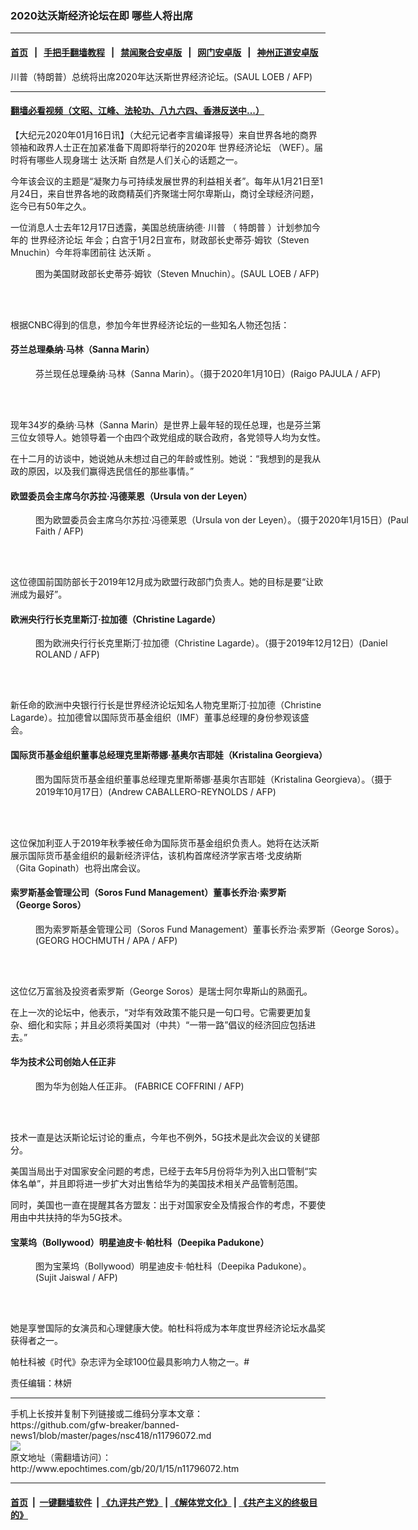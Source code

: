 ### 2020达沃斯经济论坛在即 哪些人将出席
------------------------

#### [首页](https://github.com/gfw-breaker/banned-news1/blob/master/README.md) &nbsp;&nbsp;|&nbsp;&nbsp; [手把手翻墙教程](https://github.com/gfw-breaker/guides/wiki) &nbsp;&nbsp;|&nbsp;&nbsp; [禁闻聚合安卓版](https://github.com/gfw-breaker/bn-android) &nbsp;&nbsp;|&nbsp;&nbsp; [网门安卓版](https://github.com/oGate2/oGate) &nbsp;&nbsp;|&nbsp;&nbsp; [神州正道安卓版](https://github.com/SzzdOgate/update) 



<div><img alt="" class="aligncenter wp-post-image" src="http://i.epochtimes.com/assets/uploads/2020/01/000_1NQ6ZO-600x400.jpg"/>
<div class="red16 caption">
 川普（特朗普）总统将出席2020年达沃斯世界经济论坛。(SAUL LOEB / AFP)
</div>
</div><hr/>

#### [翻墙必看视频（文昭、江峰、法轮功、八九六四、香港反送中...）](http://167.172.214.107/home.html)

<div><p>
 【大纪元2020年01月16日讯】（大纪元记者李言编译报导）来自世界各地的商界领袖和政界人士正在加紧准备下周即将举行的2020年
 <ok href="http://www.epochtimes.com/gb/tag/%E4%B8%96%E7%95%8C%E7%BB%8F%E6%B5%8E%E8%AE%BA%E5%9D%9B.html">
  世界经济论坛
 </ok>
 （WEF）。届时将有哪些人现身瑞士
 <ok href="http://www.epochtimes.com/gb/tag/%E8%BE%BE%E6%B2%83%E6%96%AF.html">
  达沃斯
 </ok>
 自然是人们关心的话题之一。
</p>
<p>
 今年该会议的主题是“凝聚力与可持续发展世界的利益相关者”。每年从1月21日至1月24日，来自世界各地的政商精英们齐聚瑞士阿尔卑斯山，商讨全球经济问题，迄今已有50年之久。
</p>
<p>
 一位消息人士去年12月17日透露，美国总统唐纳德·
 <ok href="http://www.epochtimes.com/gb/tag/%E5%B7%9D%E6%99%AE.html">
  川普
 </ok>
 （
 <ok href="http://www.epochtimes.com/gb/tag/%E7%89%B9%E6%9C%97%E6%99%AE.html">
  特朗普
 </ok>
 ）计划参加今年的
 <ok href="http://www.epochtimes.com/gb/tag/%E4%B8%96%E7%95%8C%E7%BB%8F%E6%B5%8E%E8%AE%BA%E5%9D%9B.html">
  世界经济论坛
 </ok>
 年会；白宫于1月2日宣布，财政部长史蒂芬·姆钦（Steven Mnuchin）今年将率团前往
 <ok href="http://www.epochtimes.com/gb/tag/%E8%BE%BE%E6%B2%83%E6%96%AF.html">
  达沃斯
 </ok>
 。
</p>
<figure class="wp-caption aligncenter" id="attachment_11796155" style="width: 600px">
 <ok href="http://i.epochtimes.com/assets/uploads/2020/01/000_1MU0IB.jpg">
  <img alt="" class="wp-image-11796155 size-large" src="http://i.epochtimes.com/assets/uploads/2020/01/000_1MU0IB-600x401.jpg"/>
 </ok>
 <br/><figcaption class="wp-caption-text">
  图为美国财政部长史蒂芬·姆钦（Steven Mnuchin）。(SAUL LOEB / AFP)
 </figcaption><br/>
</figure><br/>
<p>
 根据CNBC得到的信息，参加今年世界经济论坛的一些知名人物还包括：
</p>
<h4>
 芬兰总理桑纳·马林（Sanna Marin）
</h4>
<figure class="wp-caption aligncenter" id="attachment_11796089" style="width: 600px">
 <ok href="http://i.epochtimes.com/assets/uploads/2020/01/000_1NL7AL.jpg">
  <img alt="" class="wp-image-11796089 size-large" src="http://i.epochtimes.com/assets/uploads/2020/01/000_1NL7AL-600x399.jpg"/>
 </ok>
 <br/><figcaption class="wp-caption-text">
  芬兰现任总理桑纳·马林（Sanna Marin）。（摄于2020年1月10日）(Raigo PAJULA / AFP)
 </figcaption><br/>
</figure><br/>
<p>
 现年34岁的桑纳·马林（Sanna Marin）是世界上最年轻的现任总理，也是芬兰第三位女领导人。她领导着一个由四个政党组成的联合政府，各党领导人均为女性。
</p>
<p>
 在十二月的访谈中，她说她从未想过自己的年龄或性别。她说：“我想到的是我从政的原因，以及我们赢得选民信任的那些事情。”
</p>
<h4>
 欧盟委员会主席乌尔苏拉·冯德莱恩（Ursula von der Leyen）
</h4>
<figure class="wp-caption aligncenter" id="attachment_11796108" style="width: 600px">
 <ok href="http://i.epochtimes.com/assets/uploads/2020/01/000_1NQ6UM.jpg">
  <img alt="" class="wp-image-11796108 size-large" src="http://i.epochtimes.com/assets/uploads/2020/01/000_1NQ6UM-600x400.jpg"/>
 </ok>
 <br/><figcaption class="wp-caption-text">
  图为欧盟委员会主席乌尔苏拉·冯德莱恩（Ursula von der Leyen）。（摄于2020年1月15日）(Paul Faith / AFP)
 </figcaption><br/>
</figure><br/>
<p>
 这位德国前国防部长于2019年12月成为欧盟行政部门负责人。她的目标是要“让欧洲成为最好”。
</p>
<h4>
 欧洲央行行长克里斯汀·拉加德（Christine Lagarde）
</h4>
<figure class="wp-caption aligncenter" id="attachment_11796110" style="width: 600px">
 <ok href="http://i.epochtimes.com/assets/uploads/2020/01/000_1N084G.jpg">
  <img alt="" class="wp-image-11796110 size-large" src="http://i.epochtimes.com/assets/uploads/2020/01/000_1N084G-600x454.jpg"/>
 </ok>
 <br/><figcaption class="wp-caption-text">
  图为欧洲央行行长克里斯汀·拉加德（Christine Lagarde）。（摄于2019年12月12日）(Daniel ROLAND / AFP)
 </figcaption><br/>
</figure><br/>
<p>
 新任命的欧洲中央银行行长是世界经济论坛知名人物克里斯汀·拉加德（Christine Lagarde）。拉加德曾以国际货币基金组织（IMF）董事总经理的身份参观该盛会。
</p>
<h4>
 国际货币基金组织董事总经理克里斯蒂娜·基奥尔吉​​耶娃（Kristalina Georgieva）
</h4>
<figure class="wp-caption aligncenter" id="attachment_11796128" style="width: 600px">
 <ok href="http://i.epochtimes.com/assets/uploads/2020/01/000_1LI23H.jpg">
  <img alt="" class="wp-image-11796128 size-large" src="http://i.epochtimes.com/assets/uploads/2020/01/000_1LI23H-600x428.jpg"/>
 </ok>
 <br/><figcaption class="wp-caption-text">
  图为国际货币基金组织董事总经理克里斯蒂娜·基奥尔吉​​耶娃（Kristalina Georgieva）。（摄于2019年10月17日）(Andrew CABALLERO-REYNOLDS / AFP)
 </figcaption><br/>
</figure><br/>
<p>
 这位保加利亚人于2019年秋季被任命为国际货币基金组织负责人。她将在达沃斯展示国际货币基金组织的最新经济评估，该机构首席经济学家吉塔·戈皮纳斯（Gita Gopinath）也将出席会议。
</p>
<h4>
 索罗斯基金管理公司（Soros Fund Management）董事长乔治·索罗斯（George Soros）
</h4>
<figure class="wp-caption aligncenter" id="attachment_11796150" style="width: 600px">
 <ok href="http://i.epochtimes.com/assets/uploads/2020/01/000_1HQ1NF.jpg">
  <img alt="" class="wp-image-11796150 size-large" src="http://i.epochtimes.com/assets/uploads/2020/01/000_1HQ1NF-600x394.jpg"/>
 </ok>
 <br/><figcaption class="wp-caption-text">
  图为索罗斯基金管理公司（Soros Fund Management）董事长乔治·索罗斯（George Soros）。(GEORG HOCHMUTH / APA / AFP)
 </figcaption><br/>
</figure><br/>
<p>
 这位亿万富翁及投资者索罗斯（George Soros）是瑞士阿尔卑斯山的熟面孔。
</p>
<p>
 在上一次的论坛中，他表示，“对华有效政策不能只是一句口号。它需要更加复杂、细化和实际；并且必须将美国对（中共）“一带一路”倡议的经济回应包括进去。”
</p>
<h4>
 华为技术公司创始人任正非
</h4>
<figure class="wp-caption aligncenter" id="attachment_11012764" style="width: 600px">
 <ok href="http://i.epochtimes.com/assets/uploads/2019/01/5601b7693f09cff8e6779e187abb063c.jpg">
  <img alt="" class="wp-image-11012764 size-large" src="http://i.epochtimes.com/assets/uploads/2019/01/5601b7693f09cff8e6779e187abb063c-600x442.jpg"/>
 </ok>
 <br/><figcaption class="wp-caption-text">
  图为华为创始人任正非。 (FABRICE COFFRINI / AFP)
 </figcaption><br/>
</figure><br/>
<p>
 技术一直是达沃斯论坛讨论的重点，今年也不例外，5G技术是此次会议的关键部分。
</p>
<p>
 美国当局出于对国家安全问题的考虑，已经于去年5月份将华为列入出口管制“实体名单”，并且即将进一步扩大对出售给华为的美国技术相关产品管制范围。
</p>
<p>
 同时，美国也一直在提醒其各方盟友：出于对国家安全及情报合作的考虑，不要使用由中共扶持的华为5G技术。
</p>
<h4>
 宝莱坞（Bollywood）明星迪皮卡·帕杜科（Deepika Padukone）
</h4>
<figure class="wp-caption aligncenter" id="attachment_11796144" style="width: 450px">
 <ok href="http://i.epochtimes.com/assets/uploads/2020/01/000_1BA20H.jpg">
  <img alt="" class="wp-image-11796144 size-medium" src="http://i.epochtimes.com/assets/uploads/2020/01/000_1BA20H-450x764.jpg"/>
 </ok>
 <br/><figcaption class="wp-caption-text">
  图为宝莱坞（Bollywood）明星迪皮卡·帕杜科（Deepika Padukone）。(Sujit Jaiswal / AFP)
 </figcaption><br/>
</figure><br/>
<p>
 她是享誉国际的女演员和心理健康大使。帕杜科将成为本年度世界经济论坛水晶奖获得者之一。
</p>
<p>
 帕杜科被《时代》杂志评为全球100位最具影响力人物之一。#
</p>
<p>
 责任编辑：林妍
</p>
</div>
<hr/>
手机上长按并复制下列链接或二维码分享本文章：<br/>
https://github.com/gfw-breaker/banned-news1/blob/master/pages/nsc418/n11796072.md <br/>
<a href='https://github.com/gfw-breaker/banned-news1/blob/master/pages/nsc418/n11796072.md'><img src='https://github.com/gfw-breaker/banned-news1/blob/master/pages/nsc418/n11796072.md.png'/></a> <br/>
原文地址（需翻墙访问）：http://www.epochtimes.com/gb/20/1/15/n11796072.htm


------------------------
#### [首页](https://github.com/gfw-breaker/banned-news1/blob/master/README.md) &nbsp;|&nbsp; [一键翻墙软件](https://github.com/gfw-breaker/nogfw/blob/master/README.md) &nbsp;| [《九评共产党》](https://github.com/gfw-breaker/9ping.md/blob/master/README.md#九评之一评共产党是什么) | [《解体党文化》](https://github.com/gfw-breaker/jtdwh.md/blob/master/README.md) | [《共产主义的终极目的》](https://github.com/gfw-breaker/gczydzjmd.md/blob/master/README.md)


<img src='http://gfw-breaker.win/banned-news/pages/nsc418/n11796072.md' width='0px' height='0px'/>